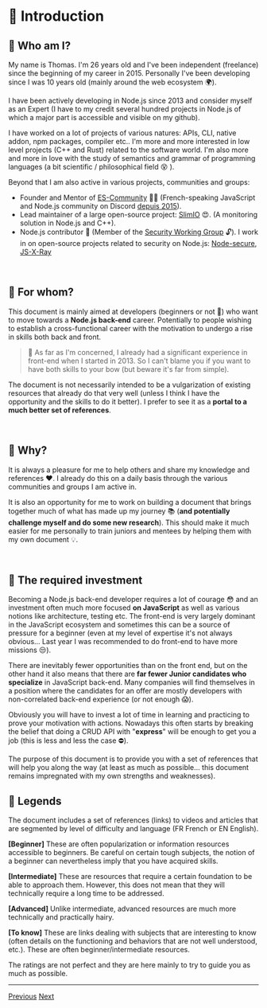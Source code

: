 # 👋 Introduction

## 👀 Who am I?

My name is Thomas. I'm 26 years old and I've been independent (freelance) since the beginning of my career in 2015. Personally I've been developing since I was 10 years old (mainly around the web ecosystem 🌍).

I have been actively developing in Node.js since 2013 and consider myself as an Expert (I have to my credit several hundred projects in Node.js of which a major part is accessible and visible on my github).

I have worked on a lot of projects of various natures: APIs, CLI, native addon, npm packages, compiler etc.. I'm more and more interested in low level projects (C++ and Rust) related to the software world. I'm also more and more in love with the study of semantics and grammar of programming languages (a bit scientific / philosophical field 😵 ).

Beyond that I am also active in various projects, communities and groups:

- Founder and Mentor of [ES-Community](https://github.com/ES-Community) 💪🚀 (French-speaking JavaScript and Node.js community on Discord [depuis 2015](https://dev.to/fraxken/communaute-javascript-es-community-4nm3)).
- Lead maintainer of a large open-source project: [SlimIO](https://github.com/SlimIO) 😍. (A monitoring solution in Node.js and C++).
- Node.js contributor 🐢 (Member of the [Security Working Group](https://github.com/nodejs/security-wg) 🔓). I work in on open-source projects related to security on Node.js: [Node-secure](https://github.com/ES-Community/nsecure), [JS-X-Ray](https://github.com/NodeSecure/js-x-ray)

&nbsp;
## 👊 For whom?

This document is mainly aimed at developers (beginners or not 🐣) who want to move towards a **Node.js back-end** career. Potentially to people wishing to establish a cross-functional career with the motivation to undergo a rise in skills both back and front.

> 👀 As far as I'm concerned, I already had a significant experience in front-end when I started in 2013. So I can't blame you if you want to have both skills to your bow (but beware it's far from simple).


The document is not necessarily intended to be a vulgarization of existing resources that already do that very well (unless I think I have the opportunity and the skills to do it better). I prefer to see it as a **portal to a much better set of references**.

&nbsp;
## 💬 Why?

It is always a pleasure for me to help others and share my knowledge and references ❤️. I already do this on a daily basis through the various communities and groups I am active in.

It is also an opportunity for me to work on building a document that brings together much of what has made up my journey 📚 (**and potentially challenge myself and do some new research**). This should make it much easier for me personally to train juniors and mentees by helping them with my own document 💡.

&nbsp;
## 😬 The required investment

Becoming a Node.js back-end developer requires a lot of courage 😳 and an investment often much more focused **on JavaScript** as well as various notions like architecture, testing etc. The front-end is very largely dominant in the JavaScript ecosystem and sometimes this can be a source of pressure for a beginner (even at my level of expertise it's not always obvious... Last year I was recommended to do front-end to have more missions 😒).

There are inevitably fewer opportunities than on the front end, but on the other hand it also means that there are **far fewer Junior candidates who specialize** in JavaScript back-end. Many companies will find themselves in a position where the candidates for an offer are mostly developers with non-correlated back-end experience (or not enough 😱).

Obviously you will have to invest a lot of time in learning and practicing to prove your motivation with actions. Nowadays this often starts by breaking the belief that doing a CRUD API with "**express**" will be enough to get you a job (this is less and less the case ⛔).

The purpose of this document is to provide you with a set of references that will help you along the way (at least as much as possible... this document remains impregnated with my own strengths and weaknesses).

## 📌 Legends

The document includes a set of references (links) to videos and articles that are segmented by level of difficulty and language (FR French or EN English). 

**[Beginner]**
These are often popularization or information resources accessible to beginners. Be careful on certain tough subjects, the notion of a beginner can nevertheless imply that you have acquired skills.

**[Intermediate]**
These are resources that require a certain foundation to be able to approach them. However, this does not mean that they will technically require a long time to be addressed.

**[Advanced]**
Unlike intermediate, advanced resources are much more technically and practically hairy.

**[To know]**
These are links dealing with subjects that are interesting to know (often details on the functioning and behaviors that are not well understood, etc.). These are often beginner/intermediate resources.

The ratings are not perfect and they are here mainly to try to guide you as much as possible.

---

[Previous](../../README.md)
[Next](./../javascript/introduction.md)
